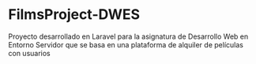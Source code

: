 # FilmsProject-DWES
Proyecto desarrollado en Laravel para la asignatura de Desarrollo Web en Entorno Servidor que se basa en una plataforma de alquiler de películas con usuarios
